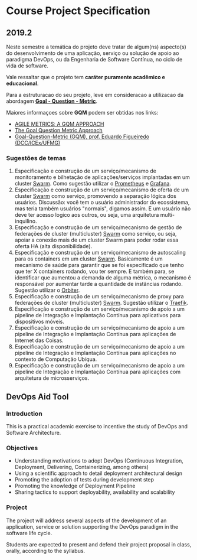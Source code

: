 # Course Project Specification

## 2019.2
Neste semestre a temática do projeto deve tratar de algum(ns) aspecto(s) do desenvolvimento de uma aplicação, serviço ou solução de apoio ao paradigma DevOps, ou da Engenharia de Software Contínua, no ciclo de vida de software.

Vale ressaltar que o projeto tem **caráter puramente acadêmico e educacional**.

Para a estruturacao do seu projeto, leve em consideracao a utilizacao da abordagem [**Goal - Question - Metric**](https://en.wikipedia.org/wiki/GQM).

Maiores informaçoes sobre **GQM** podem ser obtidas nos links:

* [AGILE METRICS: A GQM APPROACH](https://www.leadingagile.com/2017/05/agile-metrics-gqm-approach/)
* [The Goal Question Metric Approach](https://github.com/IF1004/if1004/blob/master/GQM.pdf)
* [Goal-Question-Metric (GQM), prof. Eduardo Figueiredo (DCC/ICEx/UFMG)](https://homepages.dcc.ufmg.br/~figueiredo/disciplinas/lectures/goal-question-metric_v01.pdf)

### Sugestões de temas

1. Especificação e construção de um serviço/mecanismo de monitoramento e bilhetação de aplicações/serviços implantadas em um cluster [Swarm](https://docs.docker.com/engine/swarm/). Como sugestão utilizar o [Prometheus](https://docs.docker.com/config/thirdparty/prometheus/) e [Grafana](https://grafana.com/).
1. Especificação e construção de um serviço/mecanismo de oferta de um cluster [Swarm](https://docs.docker.com/engine/swarm/) como serviço, promovendo a separação lógica dos usuários. Discussão: você tem o usuário administrador do ecossistema, mas teria também usuários "normais", digamos assim. E um usuário não deve ter acesso logico aos outros, ou seja, uma arquitetura multi-inquilino.
1. Especificação e construção de um serviço/mecanismo de gestão de federações de cluster (multicluster) [Swarm](https://docs.docker.com/engine/swarm/) como serviço, ou seja, apoiar a conexão mais de um cluster Swarm para poder rodar essa oferta HA (alta disponibilidade).
1. Especificação e construção de um serviço/mecanismo de autoscaling para os containers em um cluster [Swarm](https://docs.docker.com/engine/swarm/). Basicamente é um mecanismo de saúde para garantir que se foi especificado que tenho que ter X containers rodando, vou ter sempre. E também para, se identificar que aumentou a demanda de alguma métrica, o mecanismo é responsável por aumentar tarde a quantidade de instâncias rodando. Sugestão utilizar o [Orbiter](https://github.com/gianarb/orbiter).
1. Especificação e construção de um serviço/mecanismo de proxy para federações de cluster (multicluster) [Swarm](https://docs.docker.com/engine/swarm/). Sugestão utilizar o [Traefik](https://traefik.io/).
1. Especificação e construção de um serviço/mecanismo de apoio a um pipeline de Integração e Implantação Contínua para aplicativos para dispositivos móveis.
1. Especificação e construção de um serviço/mecanismo de apoio a um pipeline de Integração e Implantação Contínua para aplicações de Internet das Coisas.
1. Especificação e construção de um serviço/mecanismo de apoio a um pipeline de Integração e Implantação Contínua para aplicações no contexto de Computação Ubíqua.
1. Especificação e construção de um serviço/mecanismo de apoio a um pipeline de Integração e Implantação Contínua para aplicações com arquitetura de microsserviços.

## DevOps Aid Tool

### Introduction 

This is a practical academic exercise to incentive the study of DevOps and Software Architecture.

### Objectives
* Understanding motivations to adopt DevOps (Continuous Integration, Deployment, Delivering, Containerizing, among others)
* Using a scientific approach to detail deployment architectural design
* Promoting the adoption of tests during development step
* Promoting the knowledge of Deployment Pipeline
* Sharing tactics to support deployability, availability and scalability

### Project

The project will address several aspects of the development of an application, service or solution supporting the DevOps paradigm in the software life cycle.

Students are expected to present and defend their project proposal in class, orally, according to the syllabus.
